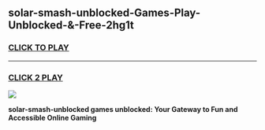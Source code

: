
## solar-smash-unblocked-Games-Play-Unblocked-&-Free-2hg1t
<h3>
<a href="https://premium76.site?title=solar-smash-unblocked&ref=24A">CLICK TO PLAY</a></h3>
<hr>

<h3>
<a href="https://premium76.site?title=solar-smash-unblocked&ref=24A">CLICK 2 PLAY</a>
  
</h3>

<a href="https://premium76.site?title=solar-smash-unblocked&ref=24A"><img src="https://clearcache.store/games.png"></a>


**solar-smash-unblocked games unblocked: Your Gateway to Fun and Accessible Online Gaming**

